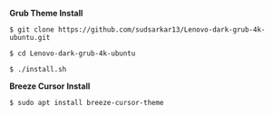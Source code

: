 **Grub Theme Install**

`$ git clone https://github.com/sudsarkar13/Lenovo-dark-grub-4k-ubuntu.git`

`$ cd Lenovo-dark-grub-4k-ubuntu`

`$ ./install.sh`

**Breeze Cursor Install**

`$ sudo apt install breeze-cursor-theme`
